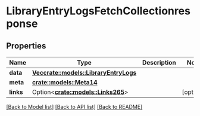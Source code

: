 # LibraryEntryLogsFetchCollectionresponse

## Properties

Name | Type | Description | Notes
------------ | ------------- | ------------- | -------------
**data** | [**Vec<crate::models::LibraryEntryLogs>**](libraryEntryLogs.md) |  | 
**meta** | [**crate::models::Meta14**](meta14.md) |  | 
**links** | Option<[**crate::models::Links265**](links265.md)> |  | [optional]

[[Back to Model list]](../README.md#documentation-for-models) [[Back to API list]](../README.md#documentation-for-api-endpoints) [[Back to README]](../README.md)


